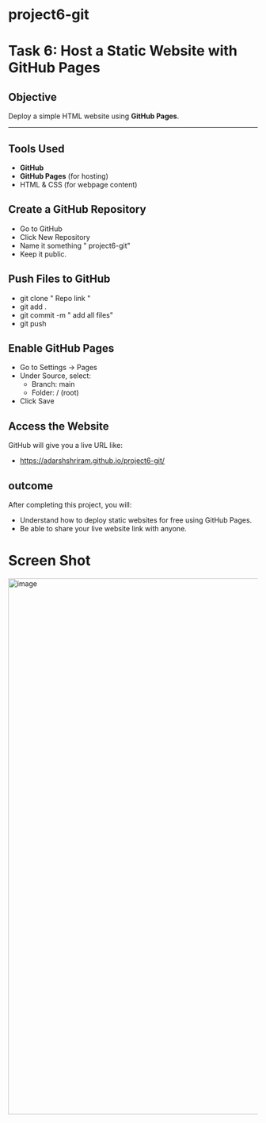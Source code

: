 # project6-git



# Task 6: Host a Static Website with GitHub Pages

## Objective
Deploy a simple HTML website using **GitHub Pages**.

---

## Tools Used
- **GitHub**
- **GitHub Pages** (for hosting)
- HTML & CSS (for webpage content)

## Create a GitHub Repository

- Go to GitHub
- Click New Repository
- Name it something " project6-git"
- Keep it public.

## Push Files to GitHub

- git clone " Repo link "
- git add .
- git commit -m " add all files"
- git push

## Enable GitHub Pages

- Go to Settings → Pages
- Under Source, select:
   -  Branch: main
   -  Folder: / (root)
- Click Save

## Access the Website

GitHub will give you a live URL like:

- https://adarshshriram.github.io/project6-git/


## outcome

After completing this project, you will:

- Understand how to deploy static websites for free using GitHub Pages.
- Be able to share your live website link with anyone.

# Screen Shot

<img width="1920" height="1080" alt="image" src="https://github.com/user-attachments/assets/b038fc35-11fe-4fb9-8d0a-7ecf9c0fb03c" />

